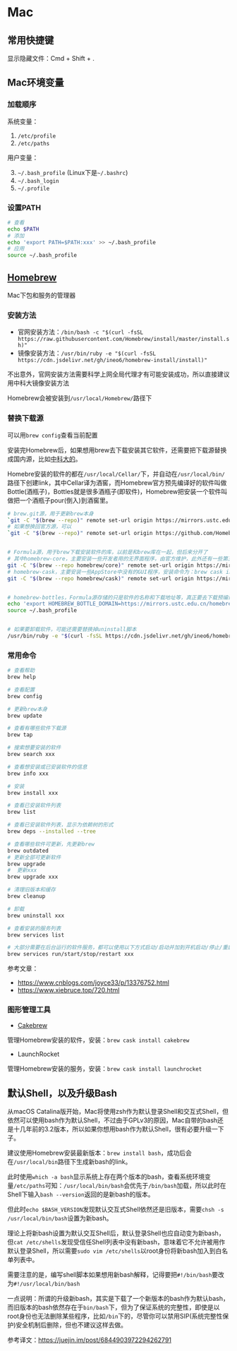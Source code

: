 # Mac

## 常用快捷键

显示隐藏文件：Cmd + Shift + .

## Mac环境变量

### 加载顺序

系统变量：

1. `/etc/profile`
2. `/etc/paths`

用户变量：

3. `~/.bash_profile`  (Linux下是`~/.bashrc`)
4. `~/.bash_login`
5. `~/.profile`

### 设置PATH

```bash
# 查看
echo $PATH
# 添加
echo 'export PATH=$PATH:xxx' >> ~/.bash_profile
# 应用
source ~/.bash_profile
```

## [Homebrew](https://brew.sh)

Mac下包和服务的管理器

### 安装方法

- 官网安装方法：`/bin/bash -c "$(curl -fsSL https://raw.githubusercontent.com/Homebrew/install/master/install.sh)"`
- 镜像安装方法：`/usr/bin/ruby -e "$(curl -fsSL https://cdn.jsdelivr.net/gh/ineo6/homebrew-install/install)"`

不出意外，官网安装方法需要科学上网全局代理才有可能安装成功，所以直接建议用中科大镜像安装方法

Homebrew会被安装到`/usr/local/Homebrew/`路径下

### 替换下载源

可以用`brew config`查看当前配置

安装完Homebrew后，如果想用brew去下载安装其它软件，还需要把下载源替换成国内源，比如[中科大的](http://mirrors.ustc.edu.cn/help/index.html)。

Homebre安装的软件的都在`/usr/local/Cellar/`下，并自动在`/usr/local/bin/`路径下创建link，其中Cellar译为酒窖，而Homebrew官方预先编译好的软件叫做Bottle(酒瓶子)，Bottles就是很多酒瓶子(即软件)，Homebrew把安装一个软件叫做把一个酒瓶子pour(倒入)到酒窖里。

```bash
# brew.git源，用于更新brew本身
`git -C "$(brew --repo)" remote set-url origin https://mirrors.ustc.edu.cn/brew.git`
# 如果想换回官方源，可以
`git -C "$(brew --repo)" remote set-url origin https://github.com/Homebrew/brew.git`


# Formula源，用于brew下载安装软件的库，以前是和brew库在一起，但后来分开了
# 其中homebrew-core，主要安装一些开发者用的无界面程序，由官方维护，此外还有一些第三方维护的库
git -C "$(brew --repo homebrew/core)" remote set-url origin https://mirrors.ustc.edu.cn/homebrew-core.git
# homebrew-cask，主要安装一些AppStore中没有的GUI程序，安装命令为：brew cask install
git -C "$(brew --repo homebrew/cask)" remote set-url origin https://mirrors.ustc.edu.cn/homebrew-cask.git


# homebrew-bottles，Formula源存储的只是软件的名称和下载地址等，真正要去下载预编译二进制软件包是在homebrew-bottles源
echo 'export HOMEBREW_BOTTLE_DOMAIN=https://mirrors.ustc.edu.cn/homebrew-bottles' >> ~/.bash_profile
source ~/.bash_profile


# 如果要卸载软件，可能还需要替换掉uninstall脚本
/usr/bin/ruby -e "$(curl -fsSL https://cdn.jsdelivr.net/gh/ineo6/homebrew-install/uninstall)"
```

### 常用命令

```bash
# 查看帮助
brew help

# 查看配置
brew config

# 更新brew本身
brew update

# 查看有哪些软件下载源
brew tap

# 搜索想要安装的软件
brew search xxx

# 查看想安装或已安装软件的信息
brew info xxx

# 安装
brew install xxx
```

```bash
# 查看已安装软件列表
brew list

# 查看已安装软件列表，显示为依赖树的形式
brew deps --installed --tree

# 查看哪些软件可更新，先更新brew
brew outdated
# 更新全部可更新软件
brew upgrade
#  更新xxx
brew upgrade xxx

# 清理旧版本和缓存
brew cleanup

# 卸载
brew uninstall xxx
```

```bash
# 查看安装的服务列表
brew services list

# 大部分需要在后台运行的软件服务，都可以使用以下方式启动/启动并加到开机启动/停止/重启
brew services run/start/stop/restart xxx
```

参考文章：

- <https://www.cnblogs.com/joyce33/p/13376752.html>
- <https://www.xiebruce.top/720.html>

### 图形管理工具

- [Cakebrew](https://www.cakebrew.com/)

管理Homebrew安装的软件，安装：`brew cask install cakebrew`

- LaunchRocket

管理Homebrew安装的服务，安装：`brew cask install launchrocket`

## 默认Shell，以及升级Bash

从macOS Catalina版开始，Mac将使用zsh作为默认登录Shell和交互式Shell，但依然可以使用bash作为默认Shell，不过由于GPLv3的原因，Mac自带的bash还是十几年前的3.2版本，所以如果你想用bash作为默认Shell，很有必要升级一下子。

建议使用Homebrew安装最新版本：`brew install bash`，成功后会在`/usr/local/bin`路径下生成新bash的link。

此时使用`which -a bash`显示系统上存在两个版本的bash，查看系统环境变量`/etc/paths`可知：`/usr/local/bin/bash`会优先于`/bin/bash`加载，所以此时在Shell下输入`bash --version`返回的是新bash的版本。

但此时`echo $BASH_VERSION`发现默认交互式Shell依然还是旧版本，需要`chsh -s /usr/local/bin/bash`设置为新bash。

理论上将新bash设置为默认交互Shell后，默认登录Shell也应自动变为新bash，但`cat /etc/shells`发现受信任Shell列表中没有新bash，意味着它不允许被用作默认登录Shell，所以需要`sudo vim /etc/shells`以root身份将新bash加入到白名单列表中。

需要注意的是，编写shell脚本如果想用新bash解释，记得要把`#!/bin/bash`要改为`#!/usr/local/bin/bash`

一点说明：所谓的升级新bash，其实是下载了一个新版本的bash作为默认bash，而旧版本的bash依然存在于`bin/bash`下，但为了保证系统的完整性，即使是以root身份也无法删除某些程序，比如`/bin`下的，尽管你可以禁用SIP(系统完整性保护)安全机制后删除，但也不建议这样去做。

参考译文：<https://juejin.im/post/6844903972294262791>